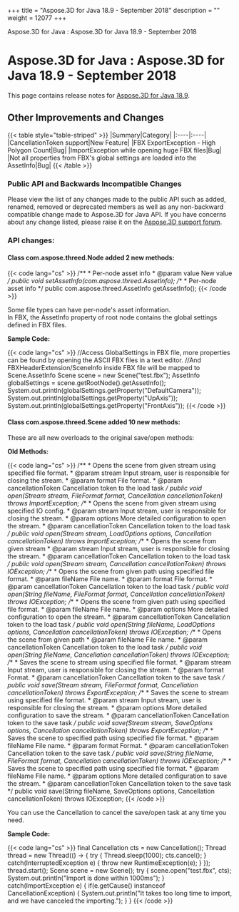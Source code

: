 +++
title = "Aspose.3D for Java 18.9 - September 2018" 
description = "" 
weight = 12077 
+++

Aspose.3D for Java : Aspose.3D for Java 18.9 - September 2018  

# Aspose.3D for Java : Aspose.3D for Java 18.9 - September 2018


This page contains release notes for [Aspose.3D for Java 18.9](https://repository.aspose.com/repo/com/aspose/aspose-3d/18.9/).

## Other Improvements and Changes

{{< table style="table-striped" >}}
|Summary|Category|
|:----|:----|
|CancellationToken support|New Feature|
|FBX ExportException - High Polygon Count|Bug|
|ImportException while opening huge FBX files|Bug|
|Not all properties from FBX's global settings are loaded into the AssetInfo|Bug|
{{< /table >}}

### Public API and Backwards Incompatible Changes

Please view the list of any changes made to the public API such as added, renamed, removed or deprecated members as well as any non-backward compatible change made to Aspose.3D for Java API. If you have concerns about any change listed, please raise it on the [Aspose.3D support forum](https://forum.aspose.com/c/3d).

### API changes:

#### Class com.aspose.threed.Node added 2 new methods:

{{< code lang="cs" >}}
    /**
     * Per-node asset info
     * @param value New value
     */
    public void setAssetInfo(com.aspose.threed.AssetInfo);
    /**
     * Per-node asset info
     */
    public com.aspose.threed.AssetInfo getAssetInfo();
{{< /code >}}

  
Some file types can have per-node's asset information.  
In FBX, the AssetInfo property of root node contains the global settings defined in FBX files.

**Sample Code:**

{{< code lang="cs" >}}
        //Access GlobalSettings in FBX file, more properties can be found by opening the ASCII FBX files in a text editor.
        //And FBXHeaderExtension/SceneInfo inside FBX file will be mapped to Scene.AssetInfo
        Scene scene = new Scene("test.fbx");
        AssetInfo globalSettings = scene.getRootNode().getAssetInfo();
        System.out.println(globalSettings.getProperty("DefaultCamera"));
        System.out.println(globalSettings.getProperty("UpAxis"));
        System.out.println(globalSettings.getProperty("FrontAxis"));
{{< /code >}}

#### Class com.aspose.threed.Scene added 10 new methods:

These are all new overloads to the original save/open methods:

**Old Methods:**

{{< code lang="cs" >}}
    /**
     * Opens the scene from given stream using specified file format.
     * @param stream Input stream, user is responsible for closing the stream.
     * @param format File format.
     * @param cancellationToken Cancellation token to the load task
     */
    public void open(Stream stream, FileFormat format, Cancellation cancellationToken)
        throws ImportException;
    /**
     * Opens the scene from given stream using specified IO config.
     * @param stream Input stream, user is responsible for closing the stream.
     * @param options More detailed configuration to open the stream.
     * @param cancellationToken Cancellation token to the load task
     */
    public void open(Stream stream, LoadOptions options, Cancellation cancellationToken)
        throws ImportException;
    /**
     * Opens the scene from given stream
     * @param stream Input stream, user is responsible for closing the stream.
     * @param cancellationToken Cancellation token to the load task
     */
    public void open(Stream stream, Cancellation cancellationToken)
        throws IOException;
    /**
     * Opens the scene from given path using specified file format.
     * @param fileName File name.
     * @param format File format.
     * @param cancellationToken Cancellation token to the load task
     */
    public void open(String fileName, FileFormat format, Cancellation cancellationToken)
        throws IOException;
    /**
     * Opens the scene from given path using specified file format.
     * @param fileName File name.
     * @param options More detailed configuration to open the stream.
     * @param cancellationToken Cancellation token to the load task
     */
    public void open(String fileName, LoadOptions options, Cancellation cancellationToken)
        throws IOException;
    /**
     * Opens the scene from given path
     * @param fileName File name.
     * @param cancellationToken Cancellation token to the load task
     */
    public void open(String fileName, Cancellation cancellationToken)
        throws IOException;
    /**
     * Saves the scene to stream using specified file format.
     * @param stream Input stream, user is responsible for closing the stream.
     * @param format Format.
     * @param cancellationToken Cancellation token to the save task
     */
    public void save(Stream stream, FileFormat format, Cancellation cancellationToken)
        throws ExportException;
    /**
     * Saves the scene to stream using specified file format.
     * @param stream Input stream, user is responsible for closing the stream.
     * @param options More detailed configuration to save the stream.
     * @param cancellationToken Cancellation token to the save task
     */
    public void save(Stream stream, SaveOptions options, Cancellation cancellationToken)
        throws ExportException;
    /**
     * Saves the scene to specified path using specified file format.
     * @param fileName File name.
     * @param format Format.
     * @param cancellationToken Cancellation token to the save task
     */
    public void save(String fileName, FileFormat format, Cancellation cancellationToken)
        throws IOException;
    /**
     * Saves the scene to specified path using specified file format.
     * @param fileName File name.
     * @param options More detailed configuration to save the stream.
     * @param cancellationToken Cancellation token to the save task
     */
    public void save(String fileName, SaveOptions options, Cancellation cancellationToken)
        throws IOException;
{{< /code >}}

You can use the Cancellation to cancel the save/open task at any time you need.  

**Sample Code:**

{{< code lang="cs" >}}
        final Cancellation cts = new Cancellation();
        Thread thread = new Thread(() -> {
            try {
                Thread.sleep(1000);
                cts.cancel();
            } catch(InterruptedException e) {
                throw new RuntimeException(e);
            }
        });
        thread.start();
        Scene scene = new Scene();
        try {
            scene.open("test.fbx", cts);
            System.out.println("Import is done within 1000ms");
        } catch(ImportException e) {
            if(e.getCause() instanceof CancellationException) {
                System.out.println("It takes too long time to import, and we have canceled the importing.");
            }
        }
{{< /code >}}

  

